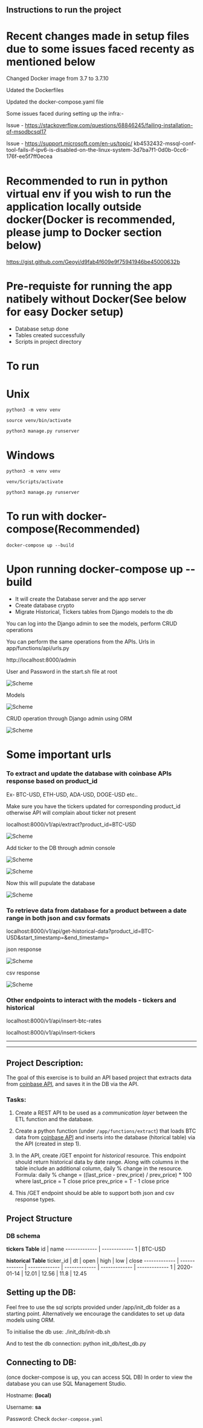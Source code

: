 ## Instructions to run the project

# Recent changes made in setup files due to some issues faced recenty as mentioned below
Changed Docker image from 3.7 to 3.7.10  

Udated the Dockerfiles  

Updated the docker-compose.yaml file  

Some issues faced during setting up the infra:-  

Issue - https://stackoverflow.com/questions/68846245/failing-installation-of-msodbcsql17  

Issue - https://support.microsoft.com/en-us/topic/                  kb4532432-mssql-conf-tool-fails-if-ipv6-is-disabled-on-the-linux-system-3d7ba7f1-0d0b-0cc6-176f-ee5f7ff0ecea  

# Recommended to run in python virtual env if you wish to run the application locally outside docker(Docker is recommended, please jump to Docker section below)
https://gist.github.com/Geoyi/d9fab4f609e9f75941946be45000632b

# Pre-requiste for running the app natibely without Docker(See below for easy Docker setup)

* Database setup done
* Tables created successfully
* Scripts in project directory

# To run 

# Unix 

```
python3 -m venv venv
``` 
``` 
source venv/bin/activate
``` 
``` 
python3 manage.py runserver
``` 

# Windows

```
python3 -m venv venv
```
```
venv/Scripts/activate
```
``` 
python3 manage.py runserver
``` 

# To run with docker-compose(Recommended)

``` 
docker-compose up --build
``` 

# Upon running docker-compose up --build

* It will create the Database server and the app server
* Create database crypto
* Migrate Historical, Tickers tables from Django models to the db

You can log into the Django admin to see the models, perform CRUD operations  

You can perform the same operations from the APIs. Urls in app/functions/api/urls.py  

http://localhost:8000/admin  

User and Password in the start.sh file at root  

![Scheme](screenshots/django_admin.png)


Models  

![Scheme](screenshots/models.png)

CRUD operation through Django admin using ORM  

![Scheme](screenshots/CRUD-from-admin-console.png)

# Some important urls

### To extract and update the database with coinbase APIs response based on product_id
Ex- BTC-USD, ETH-USD, ADA-USD, DOGE-USD etc..  

Make sure you have the tickers updated for corresponding product_id otherwise API will complain about ticker not present  

localhost:8000/v1/api/extract?product_id=BTC-USD  

![Scheme](screenshots/ticker_not_found.png)

Add ticker to the DB through admin console  

![Scheme](screenshots/populate-ticker.png)  

![Scheme](screenshots/tickers-added.png)  

Now this will pupulate the database  

![Scheme](screenshots/historical_populated.png)  

### To retrieve data from database for a product between a date range in both json and csv formats

localhost:8000/v1/api/get-historical-data?product_id=BTC-USD&start_timestamp=<spoc timestamp>&end_timestamp=<epoc timestamp>  

json response  

![Scheme](screenshots/get-historical_data_withing_datetime.png)  

csv response  

![Scheme](screenshots/get_historical-csv.png)  

### Other endpoints to interact with the models - tickers and historical  

localhost:8000/v1/api/insert-btc-rates  

localhost:8000/v1/api/insert-tickers


-----------------------------------------------------------------------------------------------------------
------------------------------------------------------------------------------------------------------------

## Project Description:
The goal of this exercise is to build an API based project that extracts data from [coinbase API](https://docs.pro.coinbase.com/#get-historic-rates), and saves it in the DB via the API.

### Tasks:
1. Create a REST API to be used as a *communication layer* between the ETL function and the database.

2. Create a python function (under `/app/functions/extract`) that loads BTC data from [coinbase API](https://docs.pro.coinbase.com/#get-historic-rates) and inserts into the database (hitorical table) via the API (created in step 1).

3. In the API, create /GET enpoint for *historical* resource. This endpoint should return historical data by date range. Along with columns in the table include an additional column, daily % change in the resource.
  Formula: daily % change = ((last_price - prev_price) / prev_price) * 100
  where last_price = T close price
		prev_price = T - 1 close price

4. This /GET endpoint should be able to support both json and csv response types.

## Project Structure

### DB schema
**tickers Table**
id  | name
  ------------- | -------------
  1  | BTC-USD

**historical Table**
ticker_id | dt  | open | high | low | close
 ------------- |  ------------- | ------------- | ------------- | ------------- | -------------
  1 | 2020-01-14  | 12.01 | 12.56 | 11.8 | 12.45


## Setting up the DB:
Feel free to use the sql scripts provided under /app/init_db folder as a starting point.
Alternatively we encourage the candidates to set up data models using ORM.

To initialise the db use:
    ./init_db/init-db.sh

And to test the db connection:
    python init_db/test_db.py

## Connecting to DB:
(once docker-compose is up, you can access SQL DB)
In order to view the database you can use SQL Management Studio.

Hostname: **(local)**

Username: **sa**

Password: Check `docker-compose.yaml`